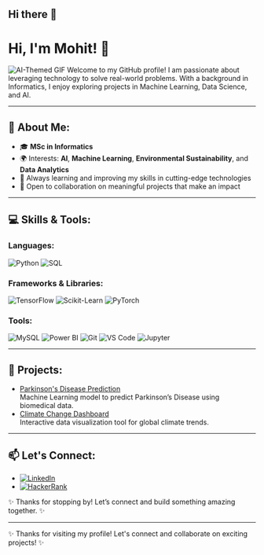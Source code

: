 ## Hi there 👋

# Hi, I'm Mohit! 👋 

![AI-Themed GIF](assets/ai-banner.gif)
Welcome to my GitHub profile! I am passionate about leveraging technology to solve real-world problems. With a background in Informatics, I enjoy exploring projects in Machine Learning, Data Science, and AI.

---

## 🌟 About Me:
- 🎓 **MSc in Informatics**
- 🌍 Interests: **AI**, **Machine Learning**, **Environmental Sustainability**, and **Data Analytics**
- 📖 Always learning and improving my skills in cutting-edge technologies
- 💼 Open to collaboration on meaningful projects that make an impact

---

## 💻 Skills & Tools:
### Languages:
![Python](https://img.shields.io/badge/-Python-3776AB?style=flat&logo=python&logoColor=white)
![SQL](https://img.shields.io/badge/-SQL-4479A1?style=flat&logo=postgresql&logoColor=white)

### Frameworks & Libraries:
![TensorFlow](https://img.shields.io/badge/-TensorFlow-FF6F00?style=flat&logo=tensorflow&logoColor=white)
![Scikit-Learn](https://img.shields.io/badge/-Scikit--Learn-F7931E?style=flat&logo=scikitlearn&logoColor=white)
![PyTorch](https://img.shields.io/badge/-PyTorch-EE4C2C?style=flat&logo=pytorch&logoColor=white)


### Tools:
![MySQL](https://img.shields.io/badge/-MySQL-4479A1?style=flat&logo=mysql&logoColor=white)
![Power BI](https://img.shields.io/badge/-Power%20BI-F2C811?style=flat&logo=powerbi&logoColor=black)
![Git](https://img.shields.io/badge/-Git-F05032?style=flat&logo=git&logoColor=white)
![VS Code](https://img.shields.io/badge/-VS%20Code-007ACC?style=flat&logo=visualstudiocode&logoColor=white)
![Jupyter](https://img.shields.io/badge/-Jupyter-F37626?style=flat&logo=jupyter&logoColor=white)

---

## 📂 Projects:
- [Parkinson's Disease Prediction](https://github.com/yourusername/Parkinsons_Prediction_Project)  
  Machine Learning model to predict Parkinson’s Disease using biomedical data.  
- [Climate Change Dashboard](https://github.com/yourusername/climate-dashboard)  
  Interactive data visualization tool for global climate trends.

---

## 📫 Let's Connect:
- [![LinkedIn](https://img.shields.io/badge/-LinkedIn-blue?style=flat&logo=linkedin&logoColor=white)](https://www.linkedin.com/in/mohit-bhargav-9aa33421a/)  
- [![HackerRank](https://img.shields.io/badge/-HackerRank-2EC866?style=flat&logo=hackerrank&logoColor=white)](https://www.hackerrank.com/profile/mohit_bhargav_01)  

✨ Thanks for stopping by! Let’s connect and build something amazing together. ✨

---

✨ Thanks for visiting my profile! Let's connect and collaborate on exciting projects! ✨
